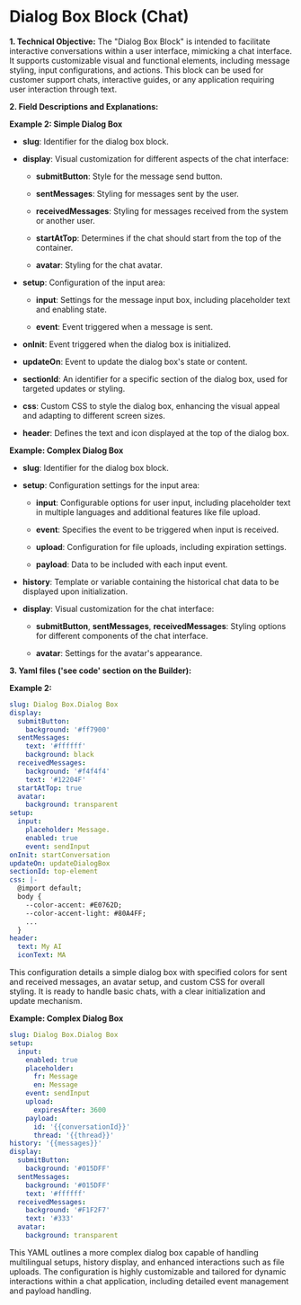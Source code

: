 # Dialog Box Block (Chat)

**1. Technical Objective:**
The "Dialog Box Block" is intended to facilitate interactive conversations within a user interface, mimicking a chat interface. It supports customizable visual and functional elements, including message styling, input configurations, and actions. This block can be used for customer support chats, interactive guides, or any application requiring user interaction through text.

**2. Field Descriptions and Explanations:**

**Example 2: Simple Dialog Box**

- **slug**: Identifier for the dialog box block.

- **display**: Visual customization for different aspects of the chat interface:

  - **submitButton**: Style for the message send button.

  - **sentMessages**: Styling for messages sent by the user.

  - **receivedMessages**: Styling for messages received from the system or another user.

  - **startAtTop**: Determines if the chat should start from the top of the container.

  - **avatar**: Styling for the chat avatar.

- **setup**: Configuration of the input area:

  - **input**: Settings for the message input box, including placeholder text and enabling state.

  - **event**: Event triggered when a message is sent.

- **onInit**: Event triggered when the dialog box is initialized.

- **updateOn**: Event to update the dialog box's state or content.

- **sectionId**: An identifier for a specific section of the dialog box, used for targeted updates or styling.

- **css**: Custom CSS to style the dialog box, enhancing the visual appeal and adapting to different screen sizes.

- **header**: Defines the text and icon displayed at the top of the dialog box.

**Example: Complex Dialog Box**

- **slug**: Identifier for the dialog box block.

- **setup**: Configuration settings for the input area:

  - **input**: Configurable options for user input, including placeholder text in multiple languages and additional features like file upload.

  - **event**: Specifies the event to be triggered when input is received.

  - **upload**: Configuration for file uploads, including expiration settings.

  - **payload**: Data to be included with each input event.

- **history**: Template or variable containing the historical chat data to be displayed upon initialization.

- **display**: Visual customization for the chat interface:

  - **submitButton**, **sentMessages**, **receivedMessages**: Styling options for different components of the chat interface.

  - **avatar**: Settings for the avatar's appearance.

**3. Yaml files ('see code' section on the Builder):**

**Example 2:**
```yaml
slug: Dialog Box.Dialog Box
display:
  submitButton:
    background: '#ff7900'
  sentMessages:
    text: '#ffffff'
    background: black
  receivedMessages:
    background: '#f4f4f4'
    text: '#12204F'
  startAtTop: true
  avatar:
    background: transparent
setup:
  input:
    placeholder: Message.
    enabled: true
    event: sendInput
onInit: startConversation
updateOn: updateDialogBox
sectionId: top-element
css: |-
  @import default;
  body {
    --color-accent: #E0762D;
    --color-accent-light: #80A4FF;
    ...
  }
header:
  text: My AI
  iconText: MA
```
This configuration details a simple dialog box with specified colors for sent and received messages, an avatar setup, and custom CSS for overall styling. It is ready to handle basic chats, with a clear initialization and update mechanism.

**Example: Complex Dialog Box**
```yaml
slug: Dialog Box.Dialog Box
setup:
  input:
    enabled: true
    placeholder:
      fr: Message
      en: Message
    event: sendInput
    upload:
      expiresAfter: 3600
    payload:
      id: '{{conversationId}}'
      thread: '{{thread}}'
history: '{{messages}}'
display:
  submitButton:
    background: '#015DFF'
  sentMessages:
    background: '#015DFF'
    text: '#ffffff'
  receivedMessages:
    background: '#F1F2F7'
    text: '#333'
  avatar:
    background: transparent
```
This YAML outlines a more complex dialog box capable of handling multilingual setups, history display, and enhanced interactions such as file uploads. The configuration is highly customizable and tailored for dynamic interactions within a chat application, including detailed event management and payload handling.